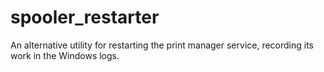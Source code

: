 # spooler_restarter
An alternative utility for restarting the print manager service, recording its work in the Windows logs.
